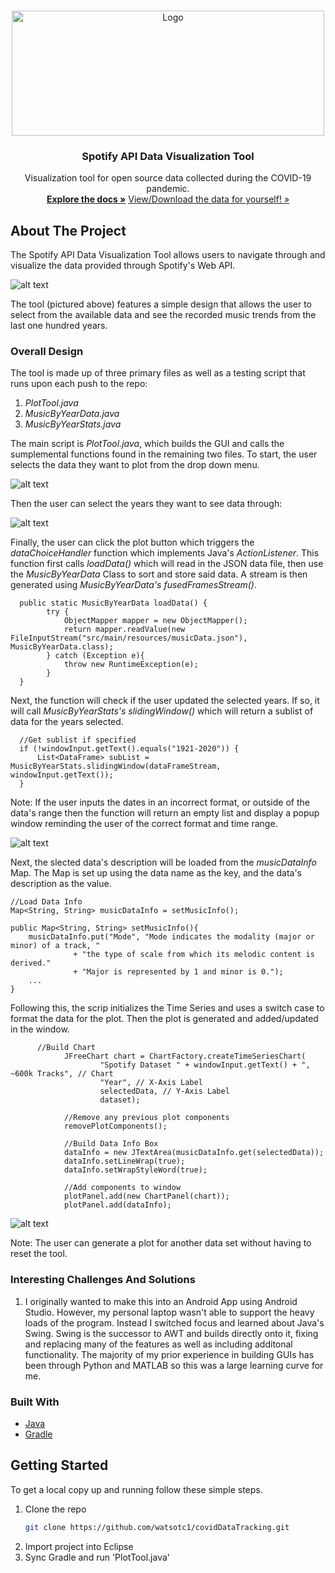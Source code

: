 <!-- PROJECT LOGO -->
<br />
<p align="center">
  <a href="https://github.com/watsotc1/musicDataByYear">
    <img src="images/icon.png" alt="Logo" width="500" height="200">
  </a>

  <h3 align="center">Spotify API Data Visualization Tool</h3>

  <p align="center">
    Visualization tool for open source data collected during the COVID-19 pandemic. 
    <br />
    <a href="https://github.com/watsotc1/musicDataByYear"><strong>Explore the docs »</strong></a>
    <a href="https://developer.spotify.com/documentation/web-api/quick-start/">View/Download the data for yourself! »</strong></a>
  </p>
</p>


<!-- ABOUT THE PROJECT -->
## About The Project

The Spotify API Data Visualization Tool allows users to navigate through and visualize the data provided through Spotify's Web API. 

![alt text](https://github.com/watsotc1/musicDataByYear/blob/main/images/screenShot.PNG)

The tool (pictured above) features a simple design that allows the user to select from the available data and see the recorded music trends from the last one hundred years.

### Overall Design

The tool is made up of three primary files as well as a testing script that runs upon each push to the repo:
1) _PlotTool.java_
2) _MusicByYearData.java_
3) _MusicByYearStats.java_

The main script is _PlotTool.java_, which builds the GUI and calls the sumplemental functions found in the remaining two files. 
To start, the user selects the data they want to plot from the drop down menu.

![alt text](https://github.com/watsotc1/musicDataByYear/blob/main/images/dropDown.png)

Then the user can select the years they want to see data through:

![alt text](https://github.com/watsotc1/musicDataByYear/blob/main/images/enterDate.PNG)

Finally, the user can click the plot button which triggers the _dataChoiceHandler_ function which implements Java's _ActionListener_. This function first calls _loadData()_ which will read in the JSON data file, then use the _MusicByYearData_ Class to sort and store said data. A stream is then generated using _MusicByYearData's fusedFramesStream()_.

```
  public static MusicByYearData loadData() {
        try {
            ObjectMapper mapper = new ObjectMapper();
            return mapper.readValue(new FileInputStream("src/main/resources/musicData.json"), MusicByYearData.class);
        } catch (Exception e){
            throw new RuntimeException(e);
        }
  }
```

Next, the function will check if the user updated the selected years. If so, it will call _MusicByYearStats's slidingWindow()_ which will return a sublist of data for the years selected.

```
  //Get sublist if specified
  if (!windowInput.getText().equals("1921-2020")) {
      List<DataFrame> subList = MusicByYearStats.slidingWindow(dataFrameStream, windowInput.getText());
  }
```

Note: If the user inputs the dates in an incorrect format, or outside of the data's range then the function will return an empty list and display a popup window reminding the user of the correct format and time range. 

![alt text](https://github.com/watsotc1/musicDataByYear/blob/main/images/errorPopup.PNG)

Next, the slected data's description will be loaded from the _musicDataInfo_ Map. The Map is set up using the data name as the key, and the data's description as the value. 

```
//Load Data Info
Map<String, String> musicDataInfo = setMusicInfo();
```

```
public Map<String, String> setMusicInfo(){
    musicDataInfo.put("Mode", "Mode indicates the modality (major or minor) of a track, "
              + "the type of scale from which its melodic content is derived."
              + "Major is represented by 1 and minor is 0.");
    ...
}
```

Following this, the scrip initializes the Time Series and uses a switch case to format the data for the plot. Then the plot is generated and added/updated in the window.

```
      //Build Chart
			JFreeChart chart = ChartFactory.createTimeSeriesChart(
			        "Spotify Dataset " + windowInput.getText() + ", ~600k Tracks", // Chart
			        "Year", // X-Axis Label
			        selectedData, // Y-Axis Label
			        dataset);
			
			//Remove any previous plot components
			removePlotComponents();
			
			//Build Data Info Box
			dataInfo = new JTextArea(musicDataInfo.get(selectedData));
			dataInfo.setLineWrap(true);
			dataInfo.setWrapStyleWord(true);
			
			//Add components to window
			plotPanel.add(new ChartPanel(chart));
			plotPanel.add(dataInfo);
```

![alt text](https://github.com/watsotc1/musicDataByYear/blob/main/images/screenShot.PNG)

Note: The user can generate a plot for another data set without having to reset the tool. 

### Interesting Challenges And Solutions

1) I originally wanted to make this into an Android App using Android Studio. However, my personal laptop wasn't able to support the heavy loads of the program. Instead I switched focus and learned about Java's Swing. Swing is the successor to AWT and builds directly onto it, fixing and replacing many of the features as well as including additonal functionality. The majority of my prior experience in building GUIs has been through Python and MATLAB so this was a large learning curve for me.

### Built With

* [Java]()
* [Gradle]()


<!-- GETTING STARTED -->
## Getting Started

To get a local copy up and running follow these simple steps.

1. Clone the repo
   ```sh
   git clone https://github.com/watsotc1/covidDataTracking.git
   ```
2. Import project into Eclipse
3. Sync Gradle and run 'PlotTool.java'

